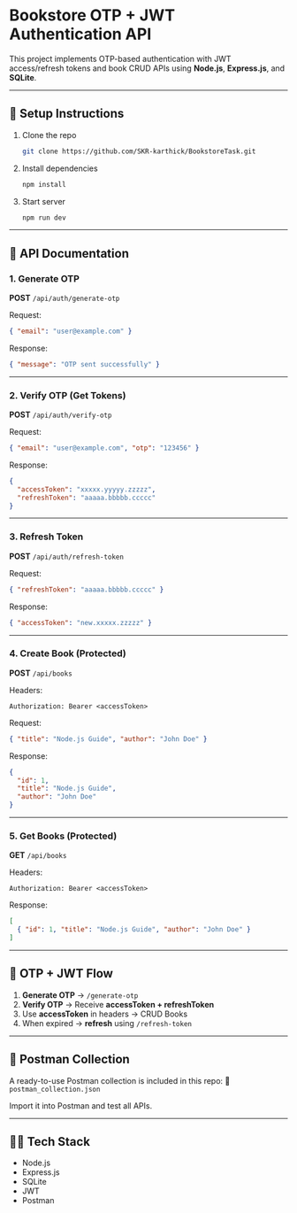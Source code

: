 # Bookstore OTP + JWT Authentication API

This project implements OTP-based authentication with JWT access/refresh tokens and book CRUD APIs using **Node.js**, **Express.js**, and **SQLite**.

---

## 🚀 Setup Instructions

1. Clone the repo
   ```bash
   git clone https://github.com/SKR-karthick/BookstoreTask.git
   ```

2. Install dependencies
   ```bash
   npm install
   ```

3. Start server
   ```bash
   npm run dev
   ```

---

## 📌 API Documentation

### 1. Generate OTP

**POST** `/api/auth/generate-otp`

Request:
```json
{ "email": "user@example.com" }
```

Response:
```json
{ "message": "OTP sent successfully" }
```

---

### 2. Verify OTP (Get Tokens)

**POST** `/api/auth/verify-otp`

Request:
```json
{ "email": "user@example.com", "otp": "123456" }
```

Response:
```json
{
  "accessToken": "xxxxx.yyyyy.zzzzz",
  "refreshToken": "aaaaa.bbbbb.ccccc"
}
```

---

### 3. Refresh Token

**POST** `/api/auth/refresh-token`

Request:
```json
{ "refreshToken": "aaaaa.bbbbb.ccccc" }
```

Response:
```json
{ "accessToken": "new.xxxxx.zzzzz" }
```

---

### 4. Create Book (Protected)

**POST** `/api/books`

Headers:
```
Authorization: Bearer <accessToken>
```

Request:
```json
{ "title": "Node.js Guide", "author": "John Doe" }
```

Response:
```json
{
  "id": 1,
  "title": "Node.js Guide",
  "author": "John Doe"
}
```

---

### 5. Get Books (Protected)

**GET** `/api/books`

Headers:
```
Authorization: Bearer <accessToken>
```

Response:
```json
[
  { "id": 1, "title": "Node.js Guide", "author": "John Doe" }
]
```

---

## 🔄 OTP + JWT Flow

1. **Generate OTP** → `/generate-otp`
2. **Verify OTP** → Receive **accessToken + refreshToken**
3. Use **accessToken** in headers → CRUD Books
4. When expired → **refresh** using `/refresh-token`

---

## 🧪 Postman Collection

A ready-to-use Postman collection is included in this repo:
📂 `postman_collection.json`

Import it into Postman and test all APIs.

---

## 👨‍💻 Tech Stack

* Node.js
* Express.js
* SQLite
* JWT
* Postman
